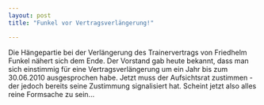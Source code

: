 ```yaml
---
layout: post
title: "Funkel vor Vertragsverlängerung!"

---
```


Die Hängepartie bei der Verlängerung des Trainervertrags von Friedhelm Funkel nähert sich dem Ende. Der Vorstand gab heute bekannt, dass man sich einstimmig für eine Vertragsverlängerung um ein Jahr bis zum 30.06.2010 ausgesprochen habe. Jetzt muss der Aufsichtsrat zustimmen - der jedoch bereits seine Zustimmung signalisiert hat. Scheint jetzt also alles reine Formsache zu sein...


